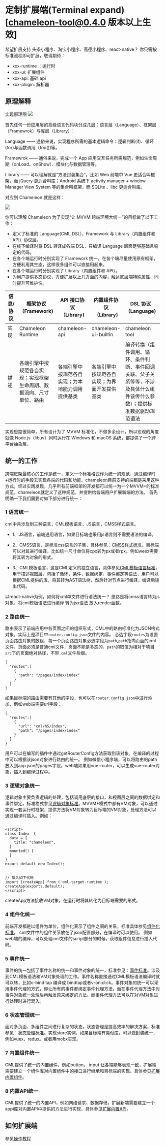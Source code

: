 # 定制扩展端(Terminal expand)[chameleon-tool@0.4.0  版本以上生效]

希望扩展支持 头条小程序、淘宝小程序、高德小程序、react-native？
你只需按标准流程即可扩展，敬请期待：

- xxx-runtime ：运行时
- xxx-ui: 扩展组件
- xxx-api: 基础 api
- xxx-plugin: 解析器

## 原理解释

实现原理图
![](../assets/architecture_hierarchy.png)

首先任何一份应用层的高级语言代码块分成几层：语言层（Language）、框架层（Framewrok）与库层（Library）：

Language —— 通俗来说，实现程序所需的基本逻辑命令：逻辑判断(if)、循环(for)与函数调用（foo())等。

Framewrok —— 通俗来说，完成一个 App 应用交互任务所需规范，例如生命周期（onLoad、onShow）、模块化与数据管理等。

Library —— 可以理解就是“方法封装集合”。比如 Web 前端中 Vue 更适合叫框架，而 jQuery 更适合叫库；Android 系统下
activity manager + window Manager View System 等的集合叫框架，而 SQLite 、libc 更适合叫库。

对应到 Chameleon 就是这样：

![](../assets/language-chameleon.png)

你可以理解 Chameleon 为了实现“让 MVVM 跨端环境大统一”的目标做了以下工作：

- 定义了标准的 Language(CML DSL)、Framework 与 Library（内置组件和 API）协议层。
- 在线下编译时将 DSL 转译成各端 DSL，只编译 Language 层面足够基础且稳定的代码。
- 在各个端运行时分别实现了 Framework 统一，在各个端尽量使用原有框架，方便利用其生态，这样很多组件可以直接用起来。
- 在各个端运行时分别实现了 Library（内置组件和 API）。
- 为用户提供多态协议，方便扩展以上几方面的内容，触达底层端特殊属性，同时提升可维护性。

| 信息/协议 | 框架协议（Framework)                                                 | API 接口协议（Library)                           | 内置组件协议（Library)                       | DSL 协议（Language)                                                                                                        | 用户可扩展协议                     |
| --------- | -------------------------------------------------------------------- | ------------------------------------------------ | -------------------------------------------- | -------------------------------------------------------------------------------------------------------------------------- | ---------------------------------- |
| 实现      | Chameleon Runtime                                                    | chameleon-api                                    | chameleon-ui-builtin                         | chameleon tool                                                                                                             | chameleon tool                     |
| 描述      | 各端引擎中按规范各自实现；实现框架生命周期、数据流向、尺寸单位、路由 | 各端引擎中按规范各自实现；为本地能力调用提供基类 | 各端引擎中按规范各自实现；为界面开发提供基类 | 编译转换（组件调用、循环、条件判断、事件回调关联、父子关系等等，不涉及具体什么组件该传什么参数）；提供标准数据驱动规范语法 | 多态协议标准；提供多端差异化实现。 |

实现思路很简单，所有设计为了 MVVM 标准化，不做多余设计，所以宏观的角度就像 Node.js（libuv）同时运行在 Windows 和 macOS 系统，都提供了一个跨平台抽象层。


## 统一的工作
跨端框架最核心的工作是统一，定义一个标准格式作为统一的规范，通过编译时+运行时的手段去实现各端的代码和功能。chameleon目前支持的端都是采用这种方式，经过实践发现，几乎所有前端框架的开发都可以统一为一个MVVM+的标准规范。chameleon就定义了这种规范，并提供给各端用户扩展新端的方法。
首先明确一下我们需要对如下部分进行统一：
### 1 语言统一
cml中共涉及到三种语言，CML模板语言，JS语言，CMSS样式语言。

- 1、JS语言，前端通用语言，如果目标端也采用js语言则不需要语法的编译。

- 2、CMSS语言，是标准css语言的子集，具体参见：[CMSS样式标准](./cmss.md)，目标端可以对其进行编译，比如统一尺寸单位将cpx转为px或者rpx。例如weex需要将其转为对象的形式。

- 3、CML模板语言，这是CML定义的独立语言，具体参见[CML模板语言标准](./template.md)，用于描述视图层，包括了循环，条件，数据绑定，事件绑定等语法，用户可以根据CML提供的库，将其转为AST语法树，然后针对节点进行编译，编译后输出代码。

以react-native为例，如何将cml单文件进行语法统一？ 思路是将cmss语言转为js 对象，将cml模板语法进行编译 转为jsx语法 放入render函数。

### 2 路由统一
路由表示了前端应用中各页面之间的组织形式，CML中的路由标准化为JSON格式对象，实际上是项目中`router.config.json`文件的内容。
必选字段`routes`为设置页面路由对象的数组，每一个页面路由对象必选字段为`path`,`path`指向页面的cml文件，页面必须是普通cml文件，页面不能是多态的，`path`的取值为相对于项目`src`下的页面绝对路径，不带`.cml`文件后缀。

```
{
  "routes":[
    {
      "path": "/pages/index/index"
    }
  ]
}
```
如果目标端的路由需要有其他的字段，也可以在`router.config.json`中进行添加，例如web端需要url字段：
```
{
  "routes":[
    {
      "url": "cml/h5/index",
      "path": "/pages/index/index"
    }
  ]
}
```
用户可以在编写的插件中通过getRouterConfig方法获取到该对象，在编译的过程中可以根据该json对象进行路由的统一。
例如微信小程序端，可以将路由的path放入到app.json的pages字段，web端如果用vue-router，可以生成vue-router对象，插入到编译过程中。

### 3 逻辑对象统一
逻辑对象主要负责逻辑的处理，包括调用底层的接口，和视图层之间的数据绑定和事件绑定。标准格式参见[逻辑对象标准](./vm.md)。MVVM+模式中都有VM对象，可以通过实现一套运行时框架，提供方法将VM对象转为目标端的VM对象，处理方法可以通过编译时插入。例如：
```

<script>
class Index  {
  data = {
    title: "chameleon",
  }
  mounted() {
  }
}
export default new Index();


// 插入如下代码 
import {createApp} from ('cml-target-runtime');
createApp(exports.default);
</script>
```
createApp方法接收VM对象，在运行时将其转化为目标端需要的形式。

### 4 组件化统一
前端开发都是以组件为单位，组件化表示了组件之间的关系，标准具体参见[组件化标准](./component.md)。 cml文件中的组件关系放在了json配置部分，在编译时可以使用。
例如web端的编译，可以处理cml文件的script部分的时候，获取组件信息进行插入代码。

### 5 事件统一
事件的统一包括了事件名称的统一和事件对象的统一，标准参见：[事件标准](./event.md)。涉及到CML模板语法和VM对象处理的工作。事件名称直接通过CML模板语法编译时就可以转，比如c-bind:tap 编译成 bindtap或者v-on:click。事件对象的统一可以采用事件代理的方式，即让所有的事件都绑定事件代理方法，而在事件代理方法中对事件对象统一处理后再触发原来绑定的方法。而事件代理方法可以在对VM对象进行处理时进行混入。

### 6 状态管理统一
面对多页面、多组件之间进行复杂的状态，状态管理是提高效率的解决方案，标准参见：[状态管理标准](./store.md)。实现store实例，如果目标端有类似库，可以做封装统一，例如vuex、redux。或者用mobx实现。

### 7 内置组件统一
CML提供了统一的内置组件，例如button， input 让各端能够表现一致，扩展端需要建立一个组件库对内置组件中的接口进行继承和目标端的实现。具体参见[扩展内置组件](./ui-builtin.md)。

### 8 内置API统一
CML提供了统一的内置API，例如网络请求、数据存储，扩展新端需要建立一个appi库对内置API中提供的方法进行实现，具体参见[扩展内置API](./api.md)。

## 如何扩展端

参见[操作教程](./quickstart.md)
